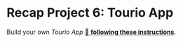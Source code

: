# Recap Project 6: Tourio App

Build your own _Tourio App_ [🔗 **following these instructions**](https://github.com/neuefische/web-exercises/blob/main/sessions/recap-project-6/tourio-app/README.md).
